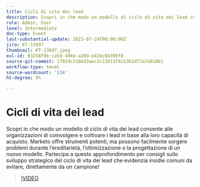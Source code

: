 ```yaml
---
title: Cicli di vita dei lead
description: Scopri in che modo un modello di ciclo di vita dei lead consente alle organizzazioni di coinvolgere e coltivare i lead in base alla loro capacità di acquisto. Marketo offre strumenti potenti, ma possono facilmente sorgere problemi durante l’ereditarietà, l’ottimizzazione o la progettazione di un nuovo modello. Partecipa a questo approfondimento per consigli sullo sviluppo strategico del ciclo di vita dei lead che evidenzia insidie comuni da evitare, direttamente da un campione!
role: Admin, User
level: Intermediate
doc-type: Event
last-substantial-update: 2023-07-24T00:00:00Z
jira: KT-13697
thumbnail: KT-13697.jpeg
exl-id: 03258f9b-ca5d-406b-a260-e41bc04396f8
source-git-commit: 1792dc318643aec2c12613f621361d72a7a918b1
workflow-type: tm+mt
source-wordcount: '114'
ht-degree: 0%

---
```


# Cicli di vita dei lead

Scopri in che modo un modello di ciclo di vita dei lead consente alle organizzazioni di coinvolgere e coltivare i lead in base alla loro capacità di acquisto. Marketo offre strumenti potenti, ma possono facilmente sorgere problemi durante l’ereditarietà, l’ottimizzazione o la progettazione di un nuovo modello. Partecipa a questo approfondimento per consigli sullo sviluppo strategico del ciclo di vita dei lead che evidenzia insidie comuni da evitare, direttamente da un campione!

>[!VIDEO](https://video.tv.adobe.com/v/3421711/?learn=on)
